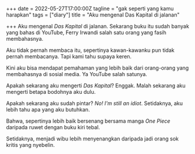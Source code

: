 +++
date = 2022-05-27T17:00:00Z
tagline = "gak seperti yang kamu harapkan"
tags = ["diary"]
title = "Aku mengenal Das Kapital di jalanan"

+++
Aku mengenal _Das Kapital_ di jalanan. Sekarang buku itu sudah banyak yang bahas di YouTube, Ferry Irwandi salah satu orang yang fasih membahasnya.

Aku tidak pernah membaca itu, sepertinya kawan-kawanku pun tidak pernah membacanya. Tapi kami tahu supaya keren.

Kini aku bisa mendapat pemahaman yang lebih baik dari orang-orang yang membahasnya di sosial media. Ya YouTube salah satunya.

Apakah sekarang aku mengerti _Das Kapital_? Enggak. Malah sekarang aku mengerti betapa bodohnya aku dulu.

Apakah sekarang aku sudah pintar? _No! I'm still an idiot_. Setidaknya, aku lebih tahu apa yang aku butuhkan.

Bahwa, sepertinya lebih baik bersenang bersama manga _One Piece_ daripada ruwet dengan buku kiri tebal.

Setidaknya, menjadi wibu lebih menyenangkan daripada jadi orang sok kritis yang nyebelin.